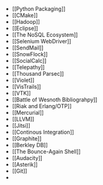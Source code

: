 - [[Python Packaging]]
- [[CMake]]
- [[Hadoop]]
- [[Eclipse]]
- [[The NoSQL Ecosystem]]
- [[Selenium WebDriver]]
- [[SendMail]]
- [[SnowFlock]]
- [[SocialCalc]]
- [[Telepathy]]
- [[Thousand Parsec]]
- [[Violet]]
- [[VisTrails]]
- [[VTK]]
- [[Battle of Wesnoth Bibliograhpy]]
- [[Riak and Erlang/OTP]]
- [[Mercurial]]
- [[LLVM]]
- [[Jitsi]]
- [[Continous Integration]]
- [[Graphite]]
- [[Berkley DB]]
- [[The Bounce-Again Shell]]
- [[Audacity]]
- [[Asterik]]
- [[Git]]
- 